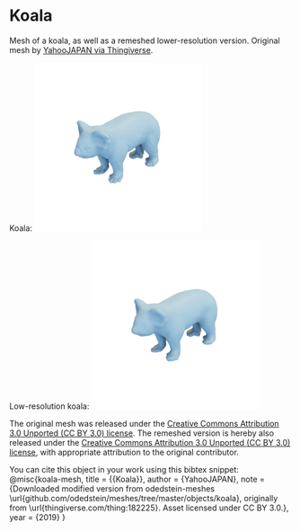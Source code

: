# Koala

Mesh of a koala, as well as a remeshed lower-resolution version.
Original mesh by [YahooJAPAN via Thingiverse](https://www.thingiverse.com/thing:182225).

Koala:
![koala](koala.png)

Low-resolution koala:
![koala_low_resolution](koala_low_resolution.png)

The original mesh was released under the [Creative Commons Attribution 3.0 Unported (CC BY 3.0) license](https://creativecommons.org/licenses/by/3.0/).
The remeshed version is hereby also released under the [Creative Commons Attribution 3.0 Unported (CC BY 3.0) license](https://creativecommons.org/licenses/by/3.0/), with appropriate attribution to the original contributor.

You can cite this object in your work using this bibtex snippet:
    @misc{koala-mesh,
      title = {{Koala}},
      author = {YahooJAPAN},
      note = {Downloaded modified version from odedstein-meshes \url{github.com/odedstein/meshes/tree/master/objects/koala}, originally from \url{thingiverse.com/thing:182225}. Asset licensed under CC BY 3.0.},
      year = {2019}
    }


